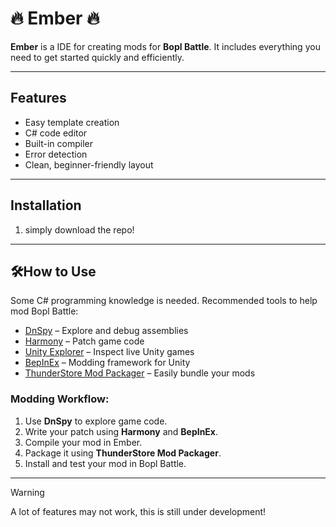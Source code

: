 # 🔥 Ember 🔥

**Ember** is a IDE for creating mods for **Bopl Battle**. It includes everything you need to get started quickly and efficiently.

---

## Features

- Easy template creation
- C# code editor
- Built-in compiler
- Error detection
- Clean, beginner-friendly layout

---

## Installation

1. simply download the repo!

 <!-- 1. Go to the [Download Page](#) *(insert link when available)*.
2. Click **Download**.
3. Run the file and follow the install prompts.
4. Ember will set up everything required for modding.
5. Once finished, click **Finish** and launch Ember.
-->
---

## 🛠How to Use

Some C# programming knowledge is needed. Recommended tools to help mod Bopl Battle:

- [DnSpy](https://github.com/dnSpy/dnSpy) – Explore and debug assemblies
- [Harmony](https://harmony.pardeike.net/articles/intro.html) – Patch game code
- [Unity Explorer](https://github.com/sinai-dev/UnityExplorer) – Inspect live Unity games
- [BepInEx](https://github.com/BepInEx/BepInEx) – Modding framework for Unity
- [ThunderStore Mod Packager](https://abstractmelon.net/thunderstore-packager) – Easily bundle your mods

### Modding Workflow:

1. Use **DnSpy** to explore game code.
2. Write your patch using **Harmony** and **BepInEx**.
3. Compile your mod in Ember.
4. Package it using **ThunderStore Mod Packager**.
5. Install and test your mod in Bopl Battle.

---

> [!WARNING]
>A lot of features may not work, this is still under development!

